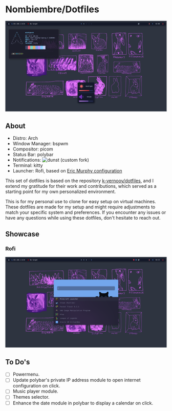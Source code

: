 # Nombiembre/Dotfiles

![Desktop Image](showcase/Desktop.png)

## About
- Distro: Arch
- Window Manager: bspwm
- Compositor: picom
- Status Bar: polybar
- Notifications: ![dunst (custom fork)](https://github.com/k-vernooy/dunst/tree/progress-styling)
- Terminal: kitty
- Launcher: Rofi, based on [Eric Murphy configuration](https://youtu.be/TutfIwxSE_s)

  
This set of dotfiles is based on the repository [k-vernooy/dotfiles](https://github.com/k-vernooy/dotfiles), and I extend my gratitude for their work and contributions, which served as a starting point for my own personalized environment.
 
This is for my personal use to clone for easy setup on virtual machines. These dotfiles are made for my setup and might require adjustments to match your specific system and preferences. If you encounter any issues or have any questions while using these dotfiles, don't hesitate to reach out.

## Showcase

### Rofi
![Rofi Image](showcase/rofi.png)

## To Do's
- [ ] Powermenu.
- [ ] Update polybar's private IP address module to open internet configuration on click.
- [ ] Music player module.
- [ ] Themes selector.
- [ ] Enhance the date module in polybar to display a calendar on click.
